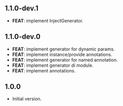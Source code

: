 ## 1.1.0-dev.1

 - **FEAT**: implement InjectGenerator.

## 1.1.0-dev.0

 - **FEAT**: implement generator for dynamic params.
 - **FEAT**: implement instance/provide annotations.
 - **FEAT**: implement generator for named annotation.
 - **FEAT**: implement generator di module.
 - **FEAT**: implement annotations.

## 1.0.0

- Initial version.

